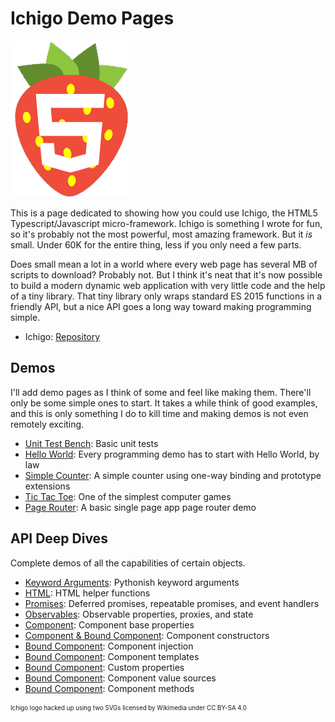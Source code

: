 # Ichigo Demo Pages

<img src="img/ichigo-logo-small.gif" alt="Ichigo">

This is a page dedicated to showing how you could use Ichigo, the HTML5 Typescript/Javascript micro-framework.
Ichigo is something I wrote for fun, so it's probably not the most powerful, most amazing framework. But it _is_
small. Under 60K for the entire thing, less if you only need a few parts.

Does small mean a lot in a world where every web page has several MB of scripts to download? Probably not. But I
think it's neat that it's now possible to build a modern dynamic web application with very little code and the
help of a tiny library. That tiny library only wraps standard ES 2015 functions in a friendly API, but a nice
API goes a long way toward making programming simple.

* Ichigo: [Repository](https://github.com/hachiko-8ko/ichigo)

## Demos

I'll add demo pages as I think of some and feel like making them. There'll only be some simple ones to start.
It takes a while think of good examples, and this is only something I do to kill time and making demos is not even
remotely exciting.

* [Unit Test Bench](demo/test-bench): Basic unit tests
* [Hello World](demo/hello-world): Every programming demo has to start with Hello World, by law
* [Simple Counter](demo/simple-counter): A simple counter using one-way binding and prototype extensions
* [Tic Tac Toe](demo/tic-tac-toe): One of the simplest computer games
* [Page Router](demo/page-router): A basic single page app page router demo

## API Deep Dives

Complete demos of all the capabilities of certain objects.

* [Keyword Arguments](api/keyword-arguments): Pythonish keyword arguments
* [HTML](api/html-helpers): HTML helper functions
* [Promises](api/promises): Deferred promises, repeatable promises, and event handlers
* [Observables](api/observables): Observable properties, proxies, and state
* [Component](api/component-base): Component base properties
* [Component & Bound Component](api/component-ctor): Component constructors
* [Bound Component](api/component-inject): Component injection
* [Bound Component](api/component-template): Component templates
* [Bound Component](api/component-properties): Custom properties
* [Bound Component](api/component-source): Component value sources
* [Bound Component](api/component-method): Component methods

<sub><sup>Ichigo logo hacked up using two SVGs licensed by Wikimedia under CC BY-SA 4.0</sup></sub>
